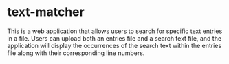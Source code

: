 # text-matcher
This is a web application that allows users to search for specific text entries in a file. Users can upload both an entries file and a search text file, and the application will display the occurrences of the search text within the entries file along with their corresponding line numbers.
